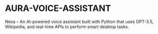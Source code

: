 # AURA-VOICE-ASSISTANT
Nexa – An AI-powered voice assistant built with Python that uses GPT-3.5, Wikipedia, and real-time APIs to perform smart desktop tasks.
